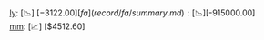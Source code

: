 [ly](record/ly/summary.md): [📉] [$-3122.00]  
[fa](record/fa/summary.md): [📉] [$-915000.00]  
[mm](record/mm/summary.md): [📈] [$4512.60]  
